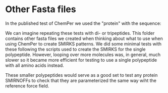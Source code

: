 # Other Fasta files

In the published test of ChemPer we used the "protein" with the sequence:

We can imagine repeating these tests with di- or tripeptides. 
This folder contains other fasta files we created when thinking about what to use when using ChemPer to create SMIRKS patterns. 
We did some minimal tests with these following the scripts used to create the SMIRKS for the single polypeptide. 
However, looping over more molecules was, in general, much slower so it became more efficient for testing to use a single polypeptide with all amino acids instead. 

These smaller polypeptides would serve as a good set to test any protein SMIRNOFFs to check that they are parameterized the same way wiht the reference force field.  


